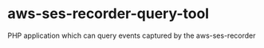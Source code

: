 # aws-ses-recorder-query-tool
PHP application which can query events captured by the aws-ses-recorder 
